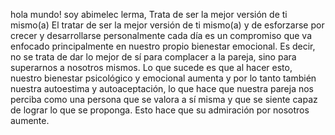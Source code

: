 hola mundo! soy abimelec lerma,
Trata de ser la mejor versión de ti mismo(a)
El tratar de ser la mejor versión de ti mismo(a)
y de esforzarse por crecer y desarrollarse 
personalmente cada día es un compromiso que va enfocado
principalmente en nuestro propio bienestar emocional.
Es decir, no se trata de dar lo mejor de sí para 
complacer a la pareja, sino para superarnos a nosotros
mismos. Lo que sucede es que al hacer esto,
nuestro bienestar psicológico y emocional aumenta y
por lo tanto también nuestra autoestima y 
autoaceptación, lo que hace que nuestra pareja nos
perciba como una persona que se valora a sí misma y que
se siente capaz de lograr lo que se proponga.
Esto hace que su admiración por nosotros aumente.